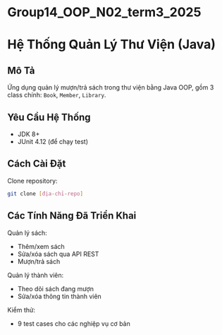 # Group14_OOP_N02_term3_2025
# Hệ Thống Quản Lý Thư Viện (Java)

## Mô Tả
Ứng dụng quản lý mượn/trả sách trong thư viện bằng Java OOP, gồm 3 class chính: `Book`, `Member`, `Library`.

## Yêu Cầu Hệ Thống
- JDK 8+
- JUnit 4.12 (để chạy test)

## Cách Cài Đặt
Clone repository:
```bash
git clone [địa-chỉ-repo]
```
## Các Tính Năng Đã Triển Khai
Quản lý sách:
- Thêm/xem sách
- Sửa/xóa sách qua API REST
- Mượn/trả sách

Quản lý thành viên:
- Theo dõi sách đang mượn
- Sửa/xóa thông tin thành viên

Kiểm thử:  
- 9 test cases cho các nghiệp vụ cơ bản